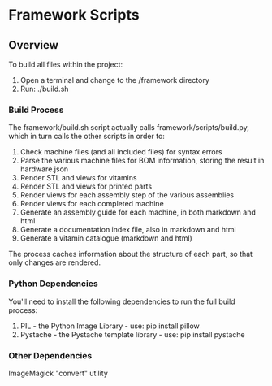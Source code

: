 # Framework Scripts

## Overview

To build all files within the project:

1. Open a terminal and change to the /framework directory
2. Run: ./build.sh



### Build Process

The framework/build.sh script actually calls framework/scripts/build.py, which in turn calls the other scripts in order to:

1. Check machine files (and all included files) for syntax errors
2. Parse the various machine files for BOM information, storing the result in hardware.json
3. Render STL and views for vitamins
4. Render STL and views for printed parts
5. Render views for each assembly step of the various assemblies
6. Render views for each completed machine
7. Generate an assembly guide for each machine, in both markdown and html
8. Generate a documentation index file, also in markdown and html
9. Generate a vitamin catalogue (markdown and html)

The process caches information about the structure of each part, so that only changes are rendered.


### Python Dependencies

You'll need to install the following dependencies to run the full build process:

1. PIL - the Python Image Library - use: pip install pillow
2. Pystache - the Pystache template library - use: pip install pystache

### Other Dependencies

ImageMagick "convert" utility
